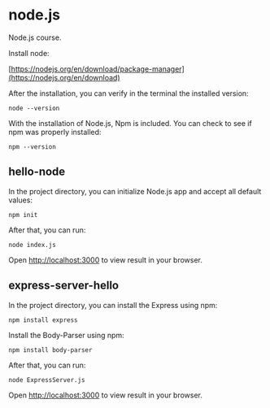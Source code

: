 # node.js
Node.js course.

Install node:

[https://nodejs.org/en/download/package-manager](https://nodejs.org/en/download)

After the installation, you can verify in the terminal the installed version:

	node --version
	
With the installation of Node.js, Npm is included. You can check to see if npm was properly installed:

	npm --version
	
## hello-node

In the project directory, you can initialize Node.js app and accept all default values:

	npm init

After that, you can run:

	node index.js

Open [http://localhost:3000](http://localhost:3000) to view result in your browser.


## express-server-hello

In the project directory, you can install the Express using npm:
	
	npm install express
	
Install the Body-Parser using npm:
	
	npm install body-parser

After that, you can run:

	node ExpressServer.js

Open [http://localhost:3000](http://localhost:3000) to view result in your browser.


